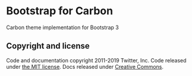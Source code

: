 # Bootstrap for Carbon

Carbon theme implementation for Bootstrap 3


## Copyright and license

Code and documentation copyright 2011-2019 Twitter, Inc. Code released under [the MIT license](https://github.com/twbs/bootstrap/blob/master/LICENSE). Docs released under [Creative Commons](https://github.com/twbs/bootstrap/blob/master/docs/LICENSE).
